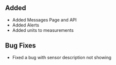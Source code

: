 ## Added

- Added Messages Page and API
- Added Alerts
- Added units to measurements

## Bug Fixes

- Fixed a bug with sensor description not showing
